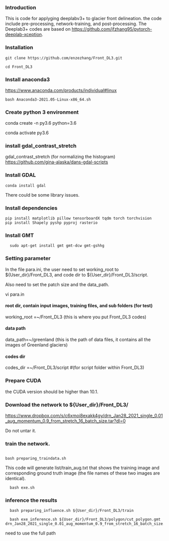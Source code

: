 ### Introduction

This is code for applyging deeplabv3+ to glacier front delineation. the code include pre-processing, network-training, and post-processing. The Deeplab3+ codes are based on https://github.com/jfzhang95/pytorch-deeplab-xception.

### Installation
  ```Shell
  git clone https://github.com/enzezhang/Front_DL3.git

  cd Front_DL3
  ```
### Install anaconda3

https://www.anaconda.com/products/individual#linux

```Shell
bash Anaconda3-2021.05-Linux-x86_64.sh
```

### Create python 3 environment 

conda create -n py3.6 python=3.6

conda activate py3.6


### install gdal_contrast_stretch 

gdal_contrast_stretch (for normalizing the histogram)
 https://github.com/gina-alaska/dans-gdal-scripts


### Install GDAL

```Shell
conda install gdal
```
There could be some library issues.
### Install dependencies
  ```Shell
  pip install matplotlib pillow tensorboardX tqdm torch torchvision
  pip install Shapely pyshp pyproj rasterio
  ```
### Install GMT
```Shell
  sudo apt-get install gmt gmt-dcw gmt-gshhg
```
### Setting parameter

In the file para.ini, the user need to set working_root to ${User_dir}/Front_DL3, and code dir to ${User_dir}/Front_DL3/script.

Also need to set the patch size and the data_path.

vi para.in

#### root dir, contain input images, training files, and sub folders (for test)

working_root =~/Front_DL3  (this is where you put Front_DL3 codes)
#### data path
data_path=~/greenland (this is the path of data files, it contains all the images of Greenland glaciers)
#### codes dir
codes_dir =~/Front_DL3/script #(for script folder within Front_DL3)

### Prepare CUDA

the CUDA version should be higher than 10.1.

###

### Download the network to ${User_dir}/Front_DL3/

https://www.dropbox.com/s/c6xmoi8exakk4gy/drn_Jan28_2021_single_0.01_aug_momentum_0.9_from_stretch_16_batch_size.tar?dl=0

Do not untar it.
###


### train the network.
  ```Shell
 
  bash preparing_traindata.sh
  ```
  This code will generate list/train_aug.txt that shows the training image and corresponding ground truth image (the file names of these two images are identical). 
``` Shell
  bash exe.sh
  ```
### inference the results
```Shell
  bash preparing_influence.sh ${User_dir}/Front_DL3/train

  bash exe_inference.sh ${User_dir}/Front_DL3/polygon/cut_polygon.gmt drn_Jan28_2021_single_0.01_aug_momentum_0.9_from_stretch_16_batch_size.tar
```
need to use the full path
